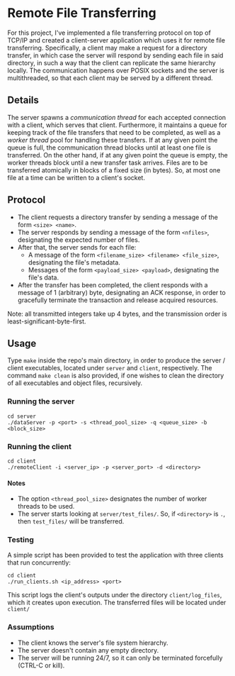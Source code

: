 # Remote File Transferring

For this project, I've implemented a file transferring protocol on top of TCP/IP and created a client-server application which uses it for
remote file transferring. Specifically, a client may make a request for a directory transfer, in which case the server will respond by
sending each file in said directory, in such a way that the client can replicate the same hierarchy locally. The communication happens over
POSIX sockets and the server is multithreaded, so that each client may be served by a different thread. 

## Details

The server spawns a _communication thread_ for each accepted connection with a client, which serves that client. Furthermore, it maintains
a queue for keeping track of the file transfers that need to be completed, as well as a _worker thread_ pool for handling these transfers.
If at any given point the queue is full, the communication thread blocks until at least one file is transferred. On the other hand, if
at any given point the queue is empty, the worker threads block until a new transfer task arrives. Files are to be transferred atomically
in blocks of a fixed size (in bytes). So, at most one file at a time can be written to a client's socket.

## Protocol

- The client requests a directory transfer by sending a message of the form `<size> <name>`.
- The server responds by sending a message of the form `<nfiles>`, designating the expected number of files.
- After that, the server sends for each file:
  - A message of the form `<filename_size> <filename> <file_size>`, designating the file's metadata.
  - Messages of the form `<payload_size> <payload>`, designating the file's data.
- After the transfer has been completed, the client responds with a message of 1 (arbitrary) byte, designating an ACK response,
  in order to gracefully terminate the transaction and release acquired resources.

Note: all transmitted integers take up 4 bytes, and the transmission order is least-significant-byte-first.

## Usage

Type `make` inside the repo's main directory, in order to produce the server / client executables, located under `server` and `client`,
respectively. The command `make clean` is also provided, if one wishes to clean the directory of all executables and object files, recursively.

### Running the server

```
cd server
./dataServer -p <port> -s <thread_pool_size> -q <queue_size> -b <block_size>
```

### Running the client

```
cd client
./remoteClient -i <server_ip> -p <server_port> -d <directory>
```

#### Notes

- The option `<thread_pool_size>` designates the number of worker threads to be used.
- The server starts looking at `server/test_files/`. So, if `<directory>` is `.`, then `test_files/` will be transferred.

### Testing

A simple script has been provided to test the application with three clients that run concurrently:

```
cd client
./run_clients.sh <ip_address> <port>
```

This script logs the client's outputs under the directory `client/log_files`, which it creates upon execution. The transferred files will be
located under `client/`

### Assumptions

- The client knows the server's file system hierarchy.
- The server doesn't contain any empty directory.
- The server will be running 24/7, so it can only be terminated forcefully (CTRL-C or kill).
